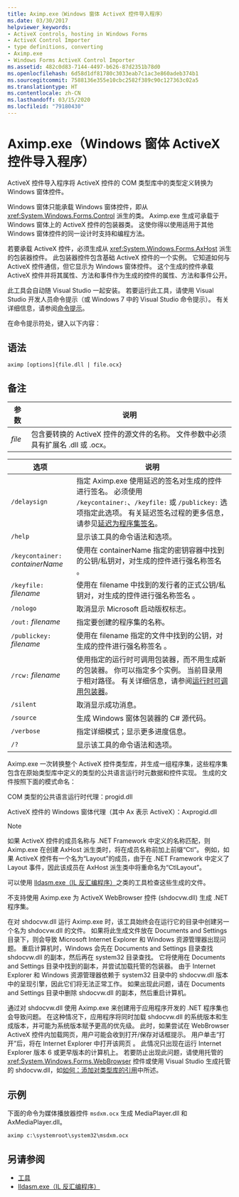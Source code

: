 ```yaml
---
title: Aximp.exe（Windows 窗体 ActiveX 控件导入程序）
ms.date: 03/30/2017
helpviewer_keywords:
- ActiveX controls, hosting in Windows Forms
- ActiveX Control Importer
- type definitions, converting
- Aximp.exe
- Windows Forms ActiveX Control Importer
ms.assetid: 482c0d83-7144-4497-b626-87d2351b78d0
ms.openlocfilehash: 6d58d1df81780c3033eab7c1ac3e860adeb374b1
ms.sourcegitcommit: 7588136e355e10cbc2582f389c90c127363c02a5
ms.translationtype: HT
ms.contentlocale: zh-CN
ms.lasthandoff: 03/15/2020
ms.locfileid: "79180430"
---
```

# <a name="aximpexe-windows-forms-activex-control-importer"></a>Aximp.exe（Windows 窗体 ActiveX 控件导入程序）
ActiveX 控件导入程序将 ActiveX 控件的 COM 类型库中的类型定义转换为 Windows 窗体控件。  
  
 Windows 窗体只能承载 Windows 窗体控件，即从 <xref:System.Windows.Forms.Control> 派生的类。 Aximp.exe 生成可承载于 Windows 窗体上的 ActiveX 控件的包装器类。 这使你得以使用适用于其他 Windows 窗体控件的同一设计时支持和编程方法。  
  
 若要承载 ActiveX 控件，必须生成从 <xref:System.Windows.Forms.AxHost> 派生的包装器控件。 此包装器控件包含基础 ActiveX 控件的一个实例。 它知道如何与 ActiveX 控件通信，但它显示为 Windows 窗体控件。 这个生成的控件承载 ActiveX 控件并将其属性、方法和事件作为生成的控件的属性、方法和事件公开。  
  
 此工具会自动随 Visual Studio 一起安装。 若要运行此工具，请使用 Visual Studio 开发人员命令提示（或 Windows 7 中的 Visual Studio 命令提示）。 有关详细信息，请参阅[命令提示](developer-command-prompt-for-vs.md)。  
  
 在命令提示符处，键入以下内容：  
  
## <a name="syntax"></a>语法  
  
```console  
aximp [options]{file.dll | file.ocx}  
```  
  
## <a name="remarks"></a>备注  
  
|参数|说明|  
|--------------|-----------------|  
|*file*|包含要转换的 ActiveX 控件的源文件的名称。 文件参数中必须具有扩展名 .dll 或 .ocx。|  
  
|选项|说明|  
|------------|-----------------|  
|`/delaysign`|指定 Aximp.exe 使用延迟的签名对生成的控件进行签名。 必须使用 `/keycontainer:`、`/keyfile:` 或 `/publickey:` 选项指定此选项。 有关延迟签名过程的更多信息，请参见[延迟为程序集签名](../../standard/assembly/delay-sign.md)。|  
|`/help`|显示该工具的命令语法和选项。|  
|`/keycontainer:` *containerName*|使用在 containerName 指定的密钥容器中找到的公钥/私钥对，对生成的控件进行强名称签名  。|  
|`/keyfile:` *filename*|使用在 filename 中找到的发行者的正式公钥/私钥对，对生成的控件进行强名称签名  。|  
|`/nologo`|取消显示 Microsoft 启动版权标志。|  
|`/out:` *filename*|指定要创建的程序集的名称。|  
|`/publickey:` *filename*|使用在 filename 指定的文件中找到的公钥，对生成的控件进行强名称签名  。|  
|`/rcw:` *filename*|使用指定的运行时可调用包装器，而不用生成新的包装器。 你可以指定多个实例。 当前目录用于相对路径。 有关详细信息，请参阅[运行时可调用包装器](../../standard/native-interop/runtime-callable-wrapper.md)。|  
|`/silent`|取消显示成功消息。|  
|`/source`|生成 Windows 窗体包装器的 C# 源代码。|  
|`/verbose`|指定详细模式；显示更多进度信息。|  
|`/?`|显示该工具的命令语法和选项。|  
  
 Aximp.exe 一次转换整个 ActiveX 控件类型库，并生成一组程序集，这些程序集包含在原始类型库中定义的类型的公共语言运行时元数据和控件实现。 生成的文件按照下面的模式命名：  
  
 COM 类型的公共语言运行时代理：progid.dll   
  
 ActiveX 控件的 Windows 窗体代理（其中 Ax 表示 ActiveX）：Axprogid.dll   
  
> [!NOTE]
> 如果 ActiveX 控件的成员名称与 .NET Framework 中定义的名称匹配，则 Aximp.exe 在创建 AxHost 派生类时，将在成员名称前加上前缀“Ctl”。 例如，如果 ActiveX 控件有一个名为“Layout”的成员，由于在 .NET Framework 中定义了 Layout 事件，因此该成员在 AxHost 派生类中将重命名为“CtlLayout”。  
  
 可以使用 [Ildasm.exe（IL 反汇编程序）](ildasm-exe-il-disassembler.md)之类的工具检查这些生成的文件。  
  
 不支持使用 Aximp.exe 为 ActiveX WebBrowser 控件 (shdocvw.dll) 生成 .NET 程序集。  
  
 在对 shdocvw.dll 运行 Aximp.exe 时，该工具始终会在运行它的目录中创建另一个名为 shdocvw.dll 的文件。 如果将此生成文件放在 Documents and Settings 目录下，则会导致 Microsoft Internet Explorer 和 Windows 资源管理器出现问题。 重启计算机时，Windows 会先在 Documents and Settings 目录查找 shdocvw.dll 的副本，然后再在 system32 目录查找。 它将使用在 Documents and Settings 目录中找到的副本，并尝试加载托管的包装器。 由于 Internet Explorer 和 Windows 资源管理器依赖于 system32 目录中的 shdocvw.dll 版本中的呈现引擎，因此它们将无法正常工作。 如果出现此问题，请在 Documents and Settings 目录中删除 shdocvw.dll 的副本，然后重启计算机。  
  
 通过对 shdocvw.dll 使用 Aximp.exe 来创建用于应用程序开发的 .NET 程序集也会导致问题。 在这种情况下，应用程序将同时加载 shdocvw.dll 的系统版本和生成版本，并可能为系统版本赋予更高的优先级。 此时，如果尝试在 WebBrowser ActiveX 控件内加载网页，用户可能会收到打开/保存对话框提示。 用户单击“打开”后，将在 Internet Explorer 中打开该网页  。 此情况只出现在运行 Internet Explorer 版本 6 或更早版本的计算机上。 若要防止出现此问题，请使用托管的 <xref:System.Windows.Forms.WebBrowser> 控件或使用 Visual Studio 生成托管的 shdocvw.dll，如[如何：添加对类型库的引用](../interop/how-to-add-references-to-type-libraries.md)中所述。  
  
## <a name="example"></a>示例  
 下面的命令为媒体播放器控件 `msdxm.ocx` 生成 MediaPlayer.dll 和 AxMediaPlayer.dll。  
  
```console
aximp c:\systemroot\system32\msdxm.ocx  
```  
  
## <a name="see-also"></a>另请参阅

- [工具](index.md)
- [Ildasm.exe（IL 反汇编程序）](ildasm-exe-il-disassembler.md)
